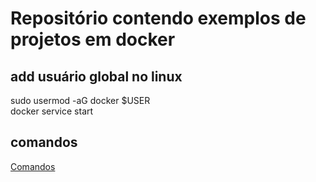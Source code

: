 # Repositório contendo exemplos de projetos em docker  
## add usuário global no linux
sudo usermod -aG docker $USER  
docker service start  
## comandos    
<a href="https://stack.desenvolvedor.expert/appendix/docker/comandos.html/" target="_blank">Comandos<a>  
